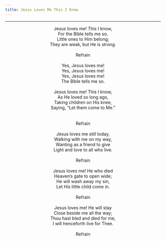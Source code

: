 ```yaml
---
title: Jesus Loves Me This I Know
---
```


---
<center>
Jesus loves me! This I know,<br/>
For the Bible tells me so.<br/>
Little ones to Him belong;<br/>
They are weak, but He is strong.<br/>
<br/>
Refrain<br/>
<br/>
Yes, Jesus loves me!<br/>
Yes, Jesus loves me!<br/>
Yes, Jesus loves me!<br/>
The Bible tells me so.<br/>
<br/>
Jesus loves me! This I know,<br/>
As He loved so long ago,<br/>
Taking children on His knee,<br/>
Saying, “Let them come to Me.”<br/>
<br/>
<br/>
Refrain<br/>
<br/>
Jesus loves me still today,<br/>
Walking with me on my way,<br/>
Wanting as a friend to give<br/>
Light and love to all who live.<br/>
<br/>
Refrain<br/>
<br/>
Jesus loves me! He who died<br/>
Heaven’s gate to open wide;<br/>
He will wash away my sin,<br/>
Let His little child come in.<br/>
<br/>
Refrain<br/>
<br/>
Jesus loves me! He will stay<br/>
Close beside me all the way;<br/>
Thou hast bled and died for me,<br/>
I will henceforth live for Thee.<br/>
<br/>
Refrain
</center>